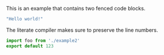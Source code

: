 This is an example that contains two fenced code blocks.

```typescript
"Hello world!"
```

The literate compiler makes sure to preserve the line numbers.

```typescript
import foo from './example2'
export default 123
```
